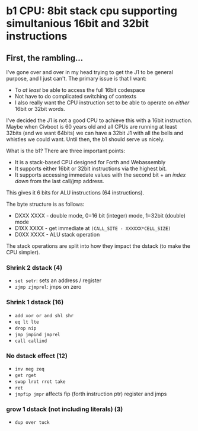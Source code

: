 # b1 CPU: 8bit stack cpu supporting simultanious 16bit and 32bit instructions

## First, the rambling...
I've gone over and over in my head trying to get the J1 to be general purpose,
and I just can't. The primary issue is that I want:
- To _at least_ be able to access the full 16bit codespace
- Not have to do complicated switching of contexts
- I also really want the CPU instruction set to be able to operate on _either_
  16bit or 32bit words.

I've decided the J1 is not a good CPU to achieve this with a 16bit instruction.
Maybe when Civboot is 60 years old and all CPUs are running at least 32bits
(and we want 64bits) we can have a 32bit J1 with all the bells and whistles
we could want. Until then, the b1 should serve us nicely.

What is the b1? There are three important points:
- It is a stack-based CPU designed for Forth and Webassembly
- It supports either 16bit or 32bit instructions via the highest bit.
- It supports accessing immedate values with the second bit + an _index down_
  from the last call/jmp address.

This gives it 6 bits for ALU instructions (64 instructions).

The byte structure is as follows:

- DXXX XXXX - double mode, 0=16 bit (integer) mode, 1=32bit (double) mode
- D1XX XXXX - get immediate at `(CALL_SITE - XXXXXX*CELL_SIZE)`
- D0XX XXXX - ALU stack operation

The stack operations are split into how they impact the dstack (to make
the CPU simpler).

### Shrink 2 dstack (4)
- `set setr`: sets an address / register
- `zjmp zjmprel`: jmps on zero

### Shrink 1 dstack (16)
- `add xor or and shl shr`
- `eq lt lte`
- `drop nip`
- `jmp jmpind jmprel`
- `call callind`

### No dstack effect (12)
- `inv neg zeq`
- `get rget`
- `swap lrot rrot take`
- `ret`
- `jmpfip jmpr` affects fip (forth instruction ptr) register and jmps

### grow 1 dstack (not including literals) (3)
- `dup over tuck`
